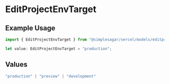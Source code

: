 # EditProjectEnvTarget

## Example Usage

```typescript
import { EditProjectEnvTarget } from "@simplesagar/vercel/models/editprojectenvop.js";

let value: EditProjectEnvTarget = "production";
```

## Values

```typescript
"production" | "preview" | "development"
```